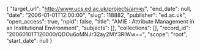 {
  "target_url": "http://www.ucs.ed.ac.uk/projects/amie/", 
  "end_date": null, 
  "date": "2006-01-01T12:00:00", 
  "slug": 118882, 
  "publisher": "ed.ac.uk", 
  "open_access": true, 
  "npld": false, 
  "title": "AMIE : Attribute Management in an Institutional Environment", 
  "subjects": [], 
  "collections": [], 
  "record_id": "20060101T120000/QDOu6oMNJr32ay2MY3RlWw==", 
  "scope": "root", 
  "start_date": null
}

